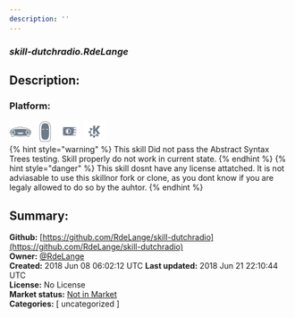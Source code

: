 ```yaml
---
description: ''
---
```


### _skill-dutchradio.RdeLange_  
## Description:  
  
  
  
### Platform:  
 ![Mark I](../.gitbook/assets/mark-1-icon.png)  ![Mark II](../.gitbook/assets/mark-2-icon.png)  ![Picroft](../.gitbook/assets/picroft-icon.png)  ![plasmoid](../.gitbook/assets/kde.png)   
{% hint style="warning" %}
This skill Did not pass the Abstract Syntax Trees testing. Skill properly do not work in current state.
{% endhint %}
{% hint style="danger" %}
This skill dosnt have any license attatched. It is not adviasable to use this skillnor fork or clone, as you dont know if you are legaly allowed to do so by the auhtor.
{% endhint %}
  
## Summary:  
**Github:** [https://github.com/RdeLange/skill-dutchradio](https://github.com/RdeLange/skill-dutchradio)  
**Owner:** [@RdeLange](https://github.com/RdeLange)  
**Created:** 2018 Jun 08 06:02:12 UTC  **Last updated:** 2018 Jun 21 22:10:44 UTC  
**License:** No License  
**Market status:** [Not in Market](https://market.mycroft.ai/skill/)  
**Categories:** [ uncategorized ]   
